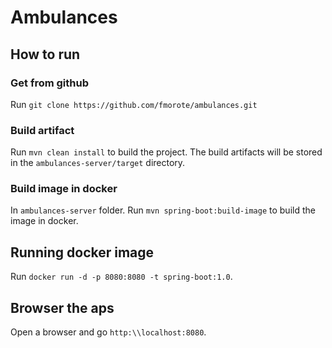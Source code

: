 # Ambulances

## How to run  

### Get from github
Run `git clone https://github.com/fmorote/ambulances.git`

### Build artifact

Run `mvn clean install` to build the project. The build artifacts will be stored in the `ambulances-server/target` directory.

### Build image in docker

In `ambulances-server` folder. Run `mvn spring-boot:build-image` to build the image in docker.

## Running docker image

Run `docker run -d -p 8080:8080 -t spring-boot:1.0`.

## Browser the aps

Open a browser and go `http:\\localhost:8080`.
